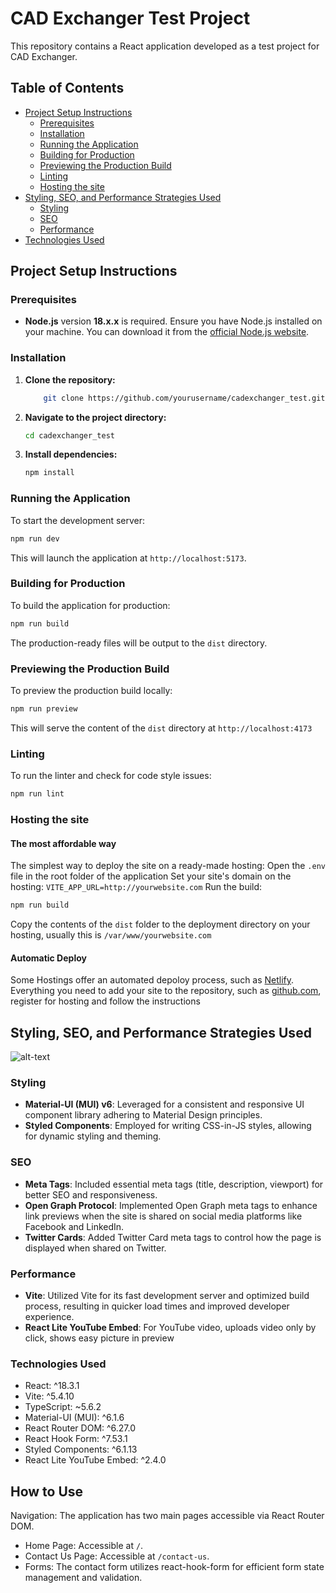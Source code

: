# CAD Exchanger Test Project

This repository contains a React application developed as a test project for CAD Exchanger.

## Table of Contents

- [Project Setup Instructions](#project-setup-instructions)
  - [Prerequisites](#prerequisites)
  - [Installation](#installation)
  - [Running the Application](#running-the-application)
  - [Building for Production](#building-for-production)
  - [Previewing the Production Build](#previewing-the-production-build)
  - [Linting](#linting)
  - [Hosting the site](#hosting-the-site)
- [Styling, SEO, and Performance Strategies Used](#styling-seo-and-performance-strategies-used)
  - [Styling](#styling)
  - [SEO](#seo)
  - [Performance](#performance)
- [Technologies Used](#technologies-used)

## Project Setup Instructions

### Prerequisites

- **Node.js** version **18.x.x** is required. Ensure you have Node.js installed on your machine. You can download it from the [official Node.js website](https://nodejs.org/en/download/).

### Installation

1. **Clone the repository:**
   ```bash
       git clone https://github.com/yourusername/cadexchanger_test.git
   ```
2. **Navigate to the project directory:**
   ```bash
   cd cadexchanger_test
   ```
3. **Install dependencies:**
   ```bash
   npm install
   ```

### Running the Application

To start the development server:

```bash
npm run dev
```

This will launch the application at `http://localhost:5173`.

### Building for Production

To build the application for production:

```bash
npm run build
```

The production-ready files will be output to the `dist` directory.

### Previewing the Production Build

To preview the production build locally:

```bash
npm run preview
```

This will serve the content of the `dist` directory at `http://localhost:4173`

### Linting

To run the linter and check for code style issues:

```bash
npm run lint
```

### Hosting the site

#### The most affordable way

The simplest way to deploy the site on a ready-made hosting:
Open the `.env` file in the root folder of the application
Set your site's domain on the hosting: `VITE_APP_URL=http://yourwebsite.com`
Run the build:

```bash
npm run build
```

Copy the contents of the `dist` folder to the deployment directory on your hosting, usually this is `/var/www/yourwebsite.com`

#### Automatic Deploy

Some Hostings offer an automated depoloy process, such as [Netlify](https://app.netlify.com/). Everything you need to add your site to the repository, such as [github.com](https://github.com), register for hosting and follow the instructions

## Styling, SEO, and Performance Strategies Used

![alt-text](https://api.tehpulse.ru/uploads/images/b8c818c7-6103-4445-ab5a-d2f3be98d838.webp 'Light House Test')

### Styling

- **Material-UI (MUI) v6**: Leveraged for a consistent and responsive UI component library adhering to Material Design principles.
- **Styled Components**: Employed for writing CSS-in-JS styles, allowing for dynamic styling and theming.

### SEO

- **Meta Tags**: Included essential meta tags (title, description, viewport) for better SEO and responsiveness.
- **Open Graph Protocol**: Implemented Open Graph meta tags to enhance link previews when the site is shared on social media platforms like Facebook and LinkedIn.
- **Twitter Cards**: Added Twitter Card meta tags to control how the page is displayed when shared on Twitter.

### Performance

- **Vite**: Utilized Vite for its fast development server and optimized build process, resulting in quicker load times and improved developer experience.
- **React Lite YouTube Embed**: For YouTube video, uploads video only by click, shows easy picture in preview

### Technologies Used

- React: ^18.3.1
- Vite: ^5.4.10
- TypeScript: ~5.6.2
- Material-UI (MUI): ^6.1.6
- React Router DOM: ^6.27.0
- React Hook Form: ^7.53.1
- Styled Components: ^6.1.13
- React Lite YouTube Embed: ^2.4.0

## How to Use

Navigation: The application has two main pages accessible via React Router DOM.

- Home Page: Accessible at `/`.
- Contact Us Page: Accessible at `/contact-us`.
- Forms: The contact form utilizes react-hook-form for efficient form state management and validation.
